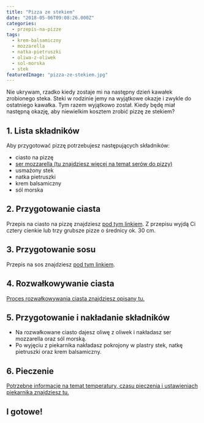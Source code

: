 ```yaml
---
title: "Pizza ze stekiem"
date: "2018-05-06T09:08:26.000Z"
categories: 
  - przepis-na-pizze
tags: 
  - krem-balsamiczny
  - mozzarella
  - natka-pietruszki
  - oliwa-z-oliwek
  - sol-morska
  - stek
featuredImage: "pizza-ze-stekiem.jpg"
---
```


Nie ukrywam, rzadko kiedy zostaje mi na następny dzień kawałek zrobionego steka. Steki w rodzinie jemy na wyjątkowe okazje i zwykle do ostatniego kawałka. Tym razem wyjątkowo został. Kiedy będę miał następną okazję, aby niewielkim kosztem zrobić pizzę ze stekiem?

## 1\. Lista składników

Aby przygotować pizzę potrzebujesz następujących składników:

- ciasto na pizzę
- <a title="Ser do pizzy" href="/jaki-ser-wybrac-do-pizzy/" target="_blank" rel="noopener">ser mozzarella (tu znajdziesz więcej na temat serów do pizzy)</a>
- usmażony stek
- natka pietruszki
- krem balsamiczny
- sól morska

## 2\. Przygotowanie ciasta

Przepis na ciasto na pizzę znajdziesz <a title="Przepis na ciasto podstawowe" href="/przepis-na-ciasto-na-pizze/" target="_blank" rel="noopener">pod tym linkiem</a>. Z przepisu wyjdą Ci cztery cienkie lub trzy grubsze pizze o średnicy ok. 30 cm.

## 3\. Przygotowanie sosu

Przepis na sos znajdziesz <a title="Przepis na sos pomidorowy" href="/sos-pomidorowy/" target="_blank" rel="noopener">pod tym linkiem</a>.

## 4\. Rozwałkowywanie ciasta

<a title="Rozwałkowywanie ciasta" href="/jak-walkowac-ciasto-pizzy/" target="_blank" rel="noopener">Proces rozwałkowywania ciasta znajdziesz opisany tu.</a>

## 5\. Przygotowanie i nakładanie składników

- Na rozwałkowane ciasto dajesz oliwę z oliwek i nakładasz ser mozzarella oraz sól morską.
- Po wyjęciu z piekarnika nakładasz pokrojony w plastry stek, natkę pietruszki oraz krem balsamiczny.

## 6\. Pieczenie

<a title="Jak ustawić piekarnik do pieczenia pizzy" href="/jak-ustawic-piekarnik-pieczenia-pizzy/" target="_blank" rel="noopener">Potrzebne informacje na temat temperatury, czasu pieczenia i ustawieniach piekarnika znajdziesz tu.</a>

## I gotowe!
